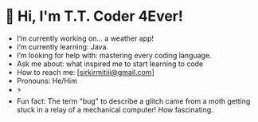 # 👋 Hi, I'm T.T. Coder 4Ever!

-  I’m currently working on... a weather app!
-  I’m currently learning: Java.
-  I’m looking for help with: mastering every coding language.
-  Ask me about: what inspired me to start learning to code
-  How to reach me: [sirkirmitiii@gmail.com]
-  Pronouns: He/Him
- ⚡
- Fun fact: The term "bug" to describe a  glitch  came from a  moth getting stuck in a relay of a mechanical computer! How fascinating.

